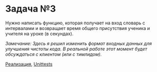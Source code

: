 # Задача №3
Нужно написать функцию, которая получает на вход словарь с интервалами и возвращает время общего присутствия ученика и учителя на уроке (в секундах).

_Замечание: 
Здесь я решил изменить формат входных данных для улучшения чистоты кода.
В реальной работе этот момент будет обсуждаться с клиентом (или с тимлидом)._


[Реализация](solution.py), [Unittests](tests/test_solution.py)